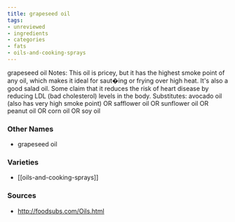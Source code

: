 ```yaml
---
title: grapeseed oil
tags:
- unreviewed
- ingredients
- categories
- fats
- oils-and-cooking-sprays
---
```

grapeseed oil Notes: This oil is pricey, but it has the highest smoke point of any oil, which makes it ideal for saut�ing or frying over high heat. It's also a good salad oil. Some claim that it reduces the risk of heart disease by reducing LDL (bad cholesterol) levels in the body. Substitutes: avocado oil (also has very high smoke point) OR safflower oil OR sunflower oil OR peanut oil OR corn oil OR soy oil

### Other Names

* grapeseed oil

### Varieties

* [[oils-and-cooking-sprays]]

### Sources
* http://foodsubs.com/Oils.html
